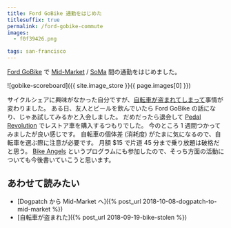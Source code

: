 ```yaml
---
title: Ford GoBike 通勤をはじめた
titlesuffix: true
permalink: /ford-gobike-commute
images:
  - f0f39426.png

tags: san-francisco
---
```


[Ford GoBike](https://www.fordgobike.com/) で [Mid-Market](https://en.wikipedia.org/wiki/Mid-Market,_San_Francisco) / [SoMa](https://en.wikipedia.org/wiki/South_of_Market,_San_Francisco) 間の通勤をはじめました。

![gobike-scoreboard]({{ site.image_store }}{{ page.images[0] }})

サイクルシェアに興味がなかった自分ですが、[自転車が盗まれてしまって](/bike-stolen)事情が変わりました。
ある日、友人とビールを飲んでいたら Ford GoBike の話になり、じゃあ試してみるかと入会しました。
だめだったら退会して [Pedal Revolution](https://www.instagram.com/pedal_revolution/) でレストア車を購入するつもりでした。
今のところ 1 週間つかってみましたが良い感じです。
自転車の個体差 (消耗度) がたまに気になるので、自転車を選ぶ際に注意が必要です。
月額 $15 で片道 45 分まで乗り放題は破格だと思う。
[Bike Angels](https://www.fordgobike.com/bikeangels) というプログラムにも参加したので、そっち方面の活動についても今後書いていこうと思います。

## あわせて読みたい

- [Dogpatch から Mid-Market へ]({% post_url 2018-10-08-dogpatch-to-mid-market %})
- [自転車が盗まれた]({% post_url 2018-09-19-bike-stolen %})

